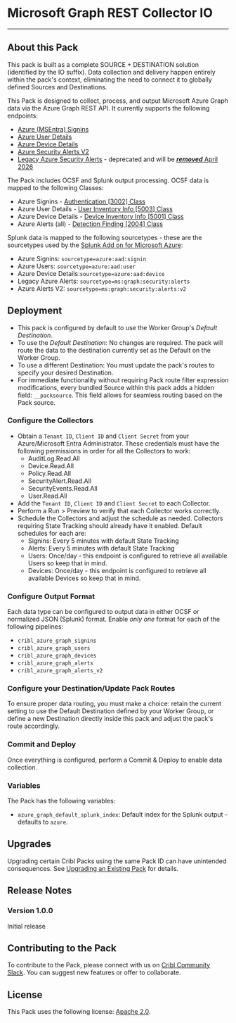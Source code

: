 # Microsoft Graph REST Collector IO
----
## About this Pack
This pack is built as a complete SOURCE + DESTINATION solution (identified by the IO suffix). Data collection and delivery happen entirely within the pack's context, eliminating the need to connect it to globally defined Sources and Destinations. 

This Pack is designed to collect, process, and output Microsoft Azure Graph data via the Azure Graph REST API. It currently supports the following endpoints:
* [Azure (MSEntra) Signins](https://learn.microsoft.com/en-us/graph/api/signin-list?view=graph-rest-1.0&tabs=http)
* [Azure User Details](https://learn.microsoft.com/en-us/graph/api/user-list?view=graph-rest-1.0&tabs=http)
* [Azure Device Details]()
* [Azure Security Alerts V2](https://learn.microsoft.com/en-us/graph/api/security-list-alerts_v2?view=graph-rest-1.0&tabs=http)
* [Legacy Azure Security Alerts](https://learn.microsoft.com/en-us/graph/api/alert-get?view=graph-rest-1.0&tabs=http) - deprecated and will be [***removed*** April 2026](https://learn.microsoft.com/en-us/graph/api/resources/security-api-overview?view=graph-rest-1.0&viewFallbackFrom=graph-rest-v1.0&preserve-view=true#alerts)

The Pack includes OCSF and Splunk output processing. OCSF data is mapped to the following Classes:
* Azure Signins - [Authentication [3002] Class](https://schema.ocsf.io/1.4.0/classes/authentication)
* Azure User Details - [User Inventory Info [5003] Class](https://schema.ocsf.io/1.4.0/classes/user_inventory)
* Azure Device Details - [Device Inventory Info [5001] Class](https://schema.ocsf.io/1.4.0/classes/inventory_info)
* Azure Alerts (all) - [Detection Finding [2004] Class](https://schema.ocsf.io/1.4.0/classes/detection_finding)

Splunk data is mapped to the following sourcetypes - these are the sourcetypes used by the [Splunk Add on for Microsoft Azure](https://splunkbase.splunk.com/app/3757):
* Azure Signins: `sourcetype=azure:aad:signin`
* Azure Users: `sourcetype=azure:aad:user`
* Azure Device Details:`sourcetype=azure:aad:device`
* Legacy Azure Alerts: `sourcetype=ms:graph:security:alerts`
* Azure Alerts V2: `sourcetype=ms:graph:security:alerts:v2`


## Deployment

* This pack is configured by default to use the Worker Group's *Default Destination*.
* To use the *Default Destination*: No changes are required. The pack will route the data to the destination currently set as the Default on the Worker Group.
* To use a different Destination: You must update the pack's routes to specify your desired Destination.
* For immediate functionality without requiring Pack route filter expression modifications, every bundled Source within this pack adds a hidden field: `__packsource`. This field allows for seamless routing based on the Pack source.

### Configure the Collectors
* Obtain a ```Tenant ID```, ```Client ID``` and ```Client Secret``` from your Azure/Microsoft Entra Administrator. These credentials must have the following permissions in order for all the Collectors to work:
  * AuditLog.Read.All
  * Device.Read.All
  * Policy.Read.All
  * SecurityAlert.Read.All
  * SecurityEvents.Read.All
  * User.Read.All
* Add the ```Tenant ID```, ```Client ID``` and ```Client Secret``` to each Collector.
* Perform a Run > Preview to verify that each Collector works correctly.
* Schedule the Collectors and adjust the schedule as needed. Collectors requiring State Tracking should already have it enabled. Default schedules for each are:
   *  Signins: Every 5 minutes with default State Tracking
   *  Alerts: Every 5 minutes with default State Tracking
   *  Users: Once/day - this endpoint is configured to retrieve all available Users so keep that in mind.
   *  Devices: Once/day - this endpoint is configured to retrieve all available Devices so keep that in mind.

### Configure Output Format

Each data type can be configured to output data in either OCSF or normalized JSON (Splunk) format. Enable *only one* format for each of the following pipelines:
* ```cribl_azure_graph_signins```
* ```cribl_azure_graph_users```
* ```cribl_azure_graph_devices```
* ```cribl_azure_graph_alerts```
* ```cribl_azure_graph_alerts_v2```

### Configure your Destination/Update Pack Routes
To ensure proper data routing, you must make a choice: retain the current setting to use the Default Destination defined by your Worker Group, or define a new Destination directly inside this pack and adjust the pack's route accordingly.

### Commit and Deploy
Once everything is configured, perform a Commit & Deploy to enable data collection.

### Variables

The Pack has the following variables:
* `azure_graph_default_splunk_index`: Default index for the Splunk output - defaults to `azure`.

## Upgrades

Upgrading certain Cribl Packs using the same Pack ID can have unintended consequences. See [Upgrading an Existing Pack](https://docs.cribl.io/stream/packs#upgrading) for details.

## Release Notes

### Version 1.0.0
Initial release

## Contributing to the Pack

To contribute to the Pack, please connect with us on [Cribl Community Slack](https://cribl-community.slack.com/). You can suggest new features or offer to collaborate.

## License
This Pack uses the following license: [Apache 2.0](https://github.com/criblio/appscope/blob/master/LICENSE).
